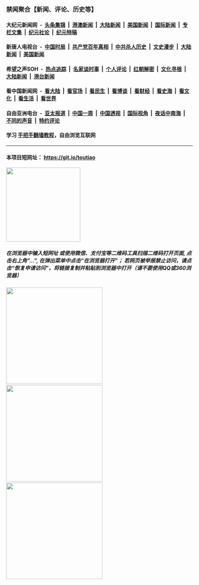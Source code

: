 ### 禁闻聚合【新闻、评论、历史等】

#### 大纪元新闻网 &nbsp;-&nbsp; [头条集锦](indexes/E头条集锦.md?t=02091344) &nbsp;|&nbsp; [港澳新闻](indexes/E港澳新闻.md?t=02091344)  &nbsp;|&nbsp; [大陆新闻](indexes/E大陆新闻.md?t=02091344) &nbsp;|&nbsp; [美国新闻](indexes/E美国新闻.md?t=02091344) &nbsp;|&nbsp; [国际新闻](indexes/E国际新闻.md?t=02091344) &nbsp;|&nbsp; [专栏文集](indexes/E专栏文集.md?t=02091344) &nbsp;|&nbsp; [纪元社论](indexes/E纪元社论.md?t=02091344) &nbsp;|&nbsp; [纪元特稿](indexes/E纪元特稿.md?t=02091344) 

#### 新唐人电视台 &nbsp;-&nbsp; [中国时局](indexes/N中国时局.md?t=02091344) &nbsp;|&nbsp; [共产党百年真相](indexes/N共产党百年真相.md?t=02091344) &nbsp;|&nbsp; [中共杀人历史](indexes/N中共杀人历史.md?t=02091344) &nbsp;|&nbsp; [文史漫步](indexes/N文史漫步.md?t=02091344) &nbsp;|&nbsp; [大陆新闻](indexes/N大陆新闻.md?t=02091344) &nbsp;|&nbsp; [美国新闻](indexes/N美国新闻.md?t=02091344)

#### 希望之声SOH &nbsp;-&nbsp; [热点追踪](indexes/H热点追踪.md?t=02091344) &nbsp;|&nbsp; [名家谈时事](indexes/H名家谈时事.md?t=02091344) &nbsp;|&nbsp; [个人评论](indexes/H个人评论.md?t=02091344)  &nbsp;|&nbsp; [红朝解密](indexes/H红朝解密.md?t=02091344) &nbsp;|&nbsp; [文化寻根](indexes/H文化寻根.md?t=02091344) &nbsp;|&nbsp; [大陆新闻](indexes/H大陆新闻.md?t=02091344) &nbsp;|&nbsp; [港台新闻](indexes/H港台新闻.md?t=02091344)

#### 看中国新闻网 &nbsp;-&nbsp; [看大陆](indexes/S看大陆.md?t=02091344) &nbsp;|&nbsp; [看官场](indexes/S看官场.md?t=02091344) &nbsp;|&nbsp; [看民生](indexes/S看民生.md?t=02091344)  &nbsp;|&nbsp; [看博谈](indexes/S看博谈.md?t=02091344) &nbsp;|&nbsp; [看财经](indexes/S看财经.md?t=02091344) &nbsp;|&nbsp; [看史海](indexes/S看史海.md?t=02091344) &nbsp;|&nbsp; [看文化](indexes/S看文化.md?t=02091344) &nbsp;|&nbsp; [看生活](indexes/S看生活.md?t=02091344) &nbsp;|&nbsp; [看世界](indexes/S看世界.md?t=02091344)

#### 自由亚洲电台 &nbsp;-&nbsp; [亚太报道](indexes/R亚太报道.md?t=02091344) &nbsp;|&nbsp; [中国一周](indexes/R中国一周.md?t=02091344) &nbsp;|&nbsp; [中国透视](indexes/R中国透视.md?t=02091344)  &nbsp;|&nbsp; [国际视角](indexes/R国际视角.md?t=02091344) &nbsp;|&nbsp; [夜话中南海](indexes/R夜话中南海.md?t=02091344) &nbsp;|&nbsp; [不同的声音](indexes/R不同的声音.md?t=02091344) &nbsp;|&nbsp; [特约评论](indexes/R特约评论.md?t=02091344)

#### 学习 [手把手翻墙教程](https://github.com/gfw-breaker/guides/wiki)，自由浏览互联网

----

#### 本项目短网址： https://git.io/toutiao
<img src="https://raw.githubusercontent.com/gfw-breaker/banned-news/master/scripts/img/qr.png" width="200px"/>  

##### 在浏览器中输入短网址 或使用微信、支付宝等二维码工具扫描二维码打开页面, 点击右上角"...", 在弹出菜单中点击“在浏览器打开”； 若网页被举报禁止访问，请点击“恢复申请访问”，将链接复制并粘贴到浏览器中打开（请不要使用QQ或360浏览器）

<img src="https://raw.githubusercontent.com/gfw-breaker/banned-news/master/scripts/img/1.png" width="260px"/> &nbsp; <img src="https://raw.githubusercontent.com/gfw-breaker/banned-news/master/scripts/img/2.png" width="260px"/> &nbsp; <img src="https://raw.githubusercontent.com/gfw-breaker/banned-news/master/scripts/img/3.png" width="260px"/>
